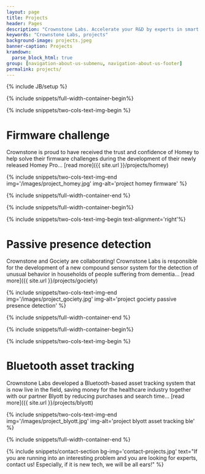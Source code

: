 ```yaml
---
layout: page
title: Projects
header: Pages
description: "Crownstone Labs. Accelerate your R&D by experts in smart home products."
keywords: "Crownstone Labs, projects"
background-image: projects.jpeg
banner-caption: Projects
kramdown:
  parse_block_html: true
group: [navigation-about-us-submenu, navigation-about-us-footer]
permalink: projects/
---
```

{% include JB/setup %}



{% include snippets/full-width-container-begin%}

{% include snippets/two-cols-text-img-begin %}

# Firmware challenge

Crownstone is proud to have received the trust and confidence of Homey to help solve their firmware challenges during the development of their newly released Homey Pro… [read more]({{ site.url }}/projects/homey)

{% include snippets/two-cols-text-img-end img='/images/project_homey.jpg' img-alt='project homey firmware' %}

{% include snippets/full-width-container-end %}




{% include snippets/full-width-container-begin%}

{% include snippets/two-cols-text-img-begin text-alignment='right'%}

# Passive presence detection

Crownstone and Gociety are collaborating! Crownstone Labs is responsible for the development of a new compound sensor system for the detection of unusual behavior in households of people suffering from dementia… [read more]({{ site.url }}/projects/gociety)

{% include snippets/two-cols-text-img-end img='/images/project_gociety.jpg' img-alt='project gociety passive presence detection' %}

{% include snippets/full-width-container-end %}



{% include snippets/full-width-container-begin%}

{% include snippets/two-cols-text-img-begin %}

# Bluetooth asset tracking

Crownstone Labs developed a Bluetooth-based asset tracking system that is now live in the field, saving money for the healthcare industry together with our partner Blyott by reducing purchases and search time… [read more]({{ site.url }}/projects/blyott)

{% include snippets/two-cols-text-img-end img='/images/project_blyott.jpg' img-alt='project blyott asset tracking ble' %}

{% include snippets/full-width-container-end %}


{% include snippets/contact-section bg-img='contact-projects.jpg' text="If you are running into an interesting problem and you are looking for experts, contact us! Especially, if it is new tech, we will be all ears!" %}
